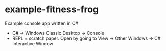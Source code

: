 # example-fitness-frog
Example console app written in C#
- C# -> Windows Classic Desktop -> Console
- REPL = scratch paper.  Open by going to View -> Other Windows -> C# Interactive Window